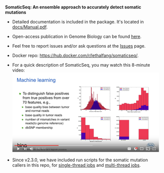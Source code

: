 <b>SomaticSeq: An ensemble approach to accurately detect somatic mutations</b>

* Detailed documentation is included in the package. It's located in [docs/Manual.pdf](docs/Manual.pdf "Documentation").
* Open-access publication in Genome Biology can be found [here](http://dx.doi.org/10.1186/s13059-015-0758-2 "SomaticSeq paper").
* Feel free to report issues and/or ask questions at the [Issues](../../issues "Issues") page.
* Docker repo: https://hub.docker.com/r/lethalfang/somaticseq/.
* For a quick description of SomaticSeq, you may watch this 8-minute video:
  [![SomaticSeq Video](SomaticSeqYoutube.png)](https://www.youtube.com/watch?v=MnJdTQWWN6w "SomaticSeq Video")

* Since v2.3.0, we have included run scripts for the somatic mutation callers in this repo, for [single-thread jobs](utilities/dockered_pipelines/singleThread) and [multi-thread jobs](utilities/dockered_pipelines/multiThreads). 
